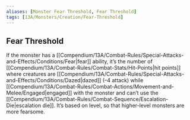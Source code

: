 ```yaml
---
aliases: [Monster Fear Threshold, Fear Threshold]
tags: [13A/Monsters/Creation/Fear-Threshold]
---
```


## Fear Threshold

If the monster has a [[Compendium/13A/Combat-Rules/Special-Attacks-and-Effects/Conditions/Fear|fear]] ability, it’s the number of [[Compendium/13A/Combat-Rules/Combat-Stats/Hit-Points|hit points]] where creatures are [[Compendium/13A/Combat-Rules/Special-Attacks-and-Effects/Conditions/Dazed|dazed]] (–4 attack) while [[Compendium/13A/Combat-Rules/Combat-Actions/Movement-and-Melee/Engaged|engaged]] with the monster and can’t use the [[Compendium/13A/Combat-Rules/Combat-Sequence/Escalation-Die|escalation die]]. It’s based on level, so that higher-level monsters are more fearsome.

